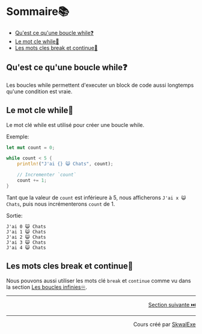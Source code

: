 # Sommaire📚

- [Qu'est ce qu'une boucle while❓](#quest-ce-quune-boucle-while)
- [Le mot cle while🔁](#le-mot-cle-while)
- [Les mots cles break et continue🔑](#les-mots-cles-break-et-continue)


## Qu'est ce qu'une boucle while❓

Les boucles while permettent d'executer un block de code aussi longtemps qu'une condition est vraie.

## Le mot cle while🔁

Le mot clé while est utilisé pour créer une boucle while.

Exemple:

```rust
let mut count = 0;

while count < 5 {
    println!("J'ai {} 😺 Chats", count);

    // Incrementer `count`
    count += 1;
}
```

Tant que la valeur de `count` est inférieure à 5, nous afficherons `J'ai x 😺 Chats`, puis nous incrémenterons `count` de 1.

Sortie:

```
J'ai 0 😺 Chats
J'ai 1 😺 Chats
J'ai 2 😺 Chats
J'ai 3 😺 Chats
J'ai 4 😺 Chats
```

## Les mots cles break et continue🔑

Nous pouvons aussi utiliser les mots clé `break` et `continue` comme vu dans la section [Les boucles infinies♾️](https://github.com/SkwalExe/apprendre-rust/tree/main/cours/les-boucles-infinies).

---

<p align="right"><a href="../les-boucles-for">Section suivante ⏭️</a></p>

---

<p align="right">Cours créé par <a href="https://github.com/SkwalExe/" target="_blank">SkwalExe</a></p>